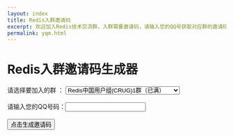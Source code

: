```yaml
---
layout: index
title: Redis入群邀请码
excerpt: 欢迎加入Redis技术交流群，入群需要邀请码，请输入您的QQ号获取对应群的邀请码。
permalink: yqm.html
---
```


<h1>Redis入群邀请码生成器</h1>

<div class='home-intro home-section'>
	请选择要加入的群 ：
	<select id="qunList">
		<option value="521503946">Redis中国用户组(CRUG)1群（已满）</option>
		<option value="374538650">Redis中国用户组(CRUG)2群（已满）</option>
		<option value="46859267" >Redis中国用户组(CRUG)3群（已满）</option>
		<option value="112121693">Redis中国用户组(CRUG)4群 112121693</option>
		<option value="187095642">Redis中国用户组(CRUG)5群（已满）</option>
		<option value="492022240">Redis中国用户组(CRUG)6群（已满）</option>
		<option value="163264749">Redis java群1 （已满）</option>
		<option value="209751645">Redis java群2 （已满）</option>
		<option value="197643943">Redis java群3 580167620</option>
		<option value="69287882" >Redis 脚本群1 （已满）</option>
		<option value="197102873">Redis 脚本群2 197102873</option>
		<option value="163269313">Redis c,c++,c#群1（已满）</option>
		<option value="196677856">Redis c,c++,c#群2 196677856</option>
		<option value="163265386">Redis PHP群1 （已满）</option>
		<option value="196677618">Redis PHP群2 196677618</option>
	</select>
	<br/>
	<br/>
	请输入您的QQ号码：<input type="text" id="qqcode" />
	<br/>
	<br/>
	<input type="button" value="点击生成邀请码" onclick="generateCode()"/>
	<br/>
	<br/>
	<h2 id="yqmcode" style="color:#ff0000;">&nbsp;</h2>
</div>

<script src='/js/md5.js'></script>

<script>
	function generateCode(){
		var qunId = $("#qunList").val();
		var qqCode = $("#qqcode").val();
		if(qqCode==""){
			alert("QQ号码不能为空哦");
			return;
		}
		var r=/^[0-9]+.?[0-9]*$/;
        if(!r.test(qqCode)){ //isNaN也行的,正则可以随意扩展
            alert('请输入全数字的QQ号码');
			return;
        }
		
		var hash = hex_md5(qunId+"-"+qqCode);
		var yqm = "redis-"+ hash.substring(0,4) + "-" + hash.substring(28,32);
		$("#yqmcode").html("您的邀请码是："+yqm);
	}
</script>